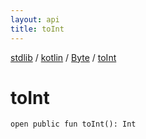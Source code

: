 ```yaml
---
layout: api
title: toInt
---
```

[stdlib](../../index.html) / [kotlin](../index.html) / [Byte](index.html) / [toInt](toInt.html)

# toInt

```
open public fun toInt(): Int
```
